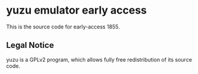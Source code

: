 yuzu emulator early access
=============

This is the source code for early-access 1855.

## Legal Notice

yuzu is a GPLv2 program, which allows fully free redistribution of its source code.
